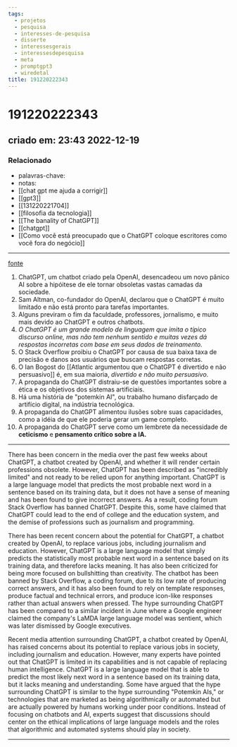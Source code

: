 ```yaml
---
tags:
  - projetos
  - pesquisa
  - interesses-de-pesquisa
  - disserte
  - interessesgerais
  - interessesdepesquisa
  - meta
  - promptgpt3
  - wiredetal
title: 191220222343
---
```


# 191220222343

## criado em: 23:43 2022-12-19

### Relacionado

- palavras-chave:    
- notas: 
- [[chat gpt me ajuda a corrigir]]
- [[gpt3]]
- [[131220221704]]
- [[filosofia da tecnologia]]
- [[The banality of ChatGPT]]
- [[chatgpt]]
- [[Como você está preocupado que o ChatGPT coloque escritores como você fora do negócio]]
---

[fonte](https://www.vice.com/en/article/bvmk9m/everybody-please-calm-down-about-chatgpt)

1. ChatGPT, um chatbot criado pela OpenAI, desencadeou um novo pânico AI sobre a hipóitese de ele tornar obsoletas vastas camadas da sociedade.
2. Sam Altman, co-fundador do OpenAI, declarou que o ChatGPT é muito limitado e não está pronto para tarefas importantes.
3. Alguns previram o fim da faculdade, professores, jornalismo, e muito mais devido ao ChatGPT e outros chatbots.
4. *O ChatGPT é um grande modelo de linguagem que imita o típico discurso online, mas não tem nenhum sentido e muitas vezes dá respostas incorretas com base em seus dados de treinamento.*
5. O Stack Overflow proibiu o ChatGPT por causa de sua baixa taxa de precisão e danos aos usuários que buscam respostas corretas.
6. O Ian Bogost do [[Atlantic argumentou que o ChatGPT é divertido e não persuasivo]] é, em sua maioria, *divertido e não muito persuasivo*. 
7. A propaganda do ChatGPT distraiu-se de questões importantes sobre a ética e os objetivos dos sistemas artificiais.
8. Há uma história de "potemkin AI", ou trabalho humano disfarçado de artifício digital, na indústria tecnológica.
9. A propaganda do ChatGPT alimentou ilusões sobre suas capacidades, como a idéia de que ele poderia gerar um game completo.
10. A propaganda do ChatGPT serve como um lembrete da necessidade de **ceticismo** e **pensamento crítico sobre a IA.**

---

There has been concern in the media over the past few weeks about ChatGPT, a chatbot created by OpenAI, and whether it will render certain professions obsolete. However, ChatGPT has been described as "incredibly limited" and not ready to be relied upon for anything important. ChatGPT is a large language model that predicts the most probable next word in a sentence based on its training data, but it does not have a sense of meaning and has been found to give incorrect answers. As a result, coding forum Stack Overflow has banned ChatGPT. Despite this, some have claimed that ChatGPT could lead to the end of college and the education system, and the demise of professions such as journalism and programming.

There has been recent concern about the potential for ChatGPT, a chatbot created by OpenAI, to replace various jobs, including journalism and education. However, ChatGPT is a large language model that simply predicts the statistically most probable next word in a sentence based on its training data, and therefore lacks meaning. It has also been criticized for being more focused on bullshitting than creativity. The chatbot has been banned by Stack Overflow, a coding forum, due to its low rate of producing correct answers, and it has also been found to rely on template responses, produce factual and technical errors, and produce icon-like responses rather than actual answers when pressed. The hype surrounding ChatGPT has been compared to a similar incident in June where a Google engineer claimed the company's LaMDA large language model was sentient, which was later dismissed by Google executives.

Recent media attention surrounding ChatGPT, a chatbot created by OpenAI, has raised concerns about its potential to replace various jobs in society, including journalism and education. However, many experts have pointed out that ChatGPT is limited in its capabilities and is not capable of replacing human intelligence. ChatGPT is a large language model that is able to predict the most likely next word in a sentence based on its training data, but it lacks meaning and understanding. Some have argued that the hype surrounding ChatGPT is similar to the hype surrounding "Potemkin AIs," or technologies that are marketed as being algorithmically or automated but are actually powered by humans working under poor conditions. Instead of focusing on chatbots and AI, experts suggest that discussions should center on the ethical implications of large language models and the roles that algorithmic and automated systems should play in society.

---
